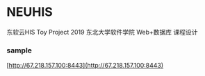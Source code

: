# NEUHIS
 东软云HIS Toy Project
2019 东北大学软件学院 Web+数据库 课程设计

### sample
[http://67.218.157.100:8443](http://67.218.157.100:8443)